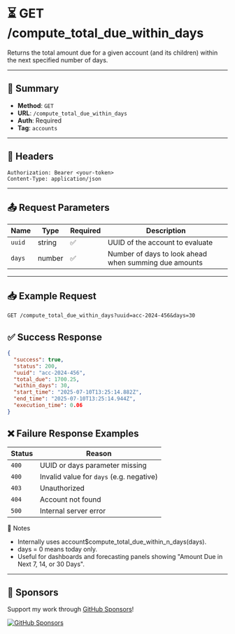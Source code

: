 # ⏳ GET /compute_total_due_within_days

Returns the total amount due for a given account (and its children) within the next specified number of days.

---

## 📌 Summary

- **Method**: `GET`
- **URL**: `/compute_total_due_within_days`
- **Auth**: Required
- **Tag**: `accounts`

---

## 🔐 Headers

```
Authorization: Bearer <your-token>
Content-Type: application/json
```

---

## 📤 Request Parameters

| Name    | Type   | Required | Description                                              |
|---------|--------|----------|----------------------------------------------------------|
| `uuid`  | string | ✅       | UUID of the account to evaluate                         |
| `days`  | number | ✅       | Number of days to look ahead when summing due amounts   |

---

## 📥 Example Request

```
GET /compute_total_due_within_days?uuid=acc-2024-456&days=30
```
## ✅ Success Response

```json
{
  "success": true,
  "status": 200,
  "uuid": "acc-2024-456",
  "total_due": 1700.25,
  "within_days": 30,
  "start_time": "2025-07-10T13:25:14.882Z",
  "end_time": "2025-07-10T13:25:14.944Z",
  "execution_time": 0.06
}
```

## ❌ Failure Response Examples

| Status | Reason                                   |
| ------ | ---------------------------------------- |
| `400`  | UUID or days parameter missing           |
| `400`  | Invalid value for `days` (e.g. negative) |
| `403`  | Unauthorized                             |
| `404`  | Account not found                        |
| `500`  | Internal server error                    |

🧠 Notes
- Internally uses account$compute_total_due_within_n_days(days).
- days = 0 means today only.
- Useful for dashboards and forecasting panels showing "Amount Due in Next 7, 14, or 30 Days".

---
## 💖 Sponsors

Support my work through [GitHub Sponsors](https://github.com/sponsors/statisticsguru1)!

[![GitHub Sponsors](https://img.shields.io/github/sponsors/statisticsguru1?style=flat-square)](https://github.com/sponsors/statisticsguru1)
